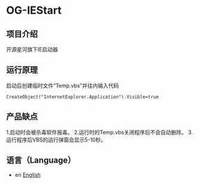 # OG-IEStart
## 项目介绍
开源星河旗下IE启动器

## 运行原理
启动后创建临时文件“Temp.vbs”并往内输入代码
  
    CreateObject("InternetExplorer.Application").Visible=true

## 产品缺点
1.启动时会被杀毒软件报毒。
2.运行时的Temp.vbs关闭程序后不会自动删除。
3.运行程序后VBS的运行弹窗会显示5-10秒。

## 语言（Language）
- en [English](Readme/en-us.md)
